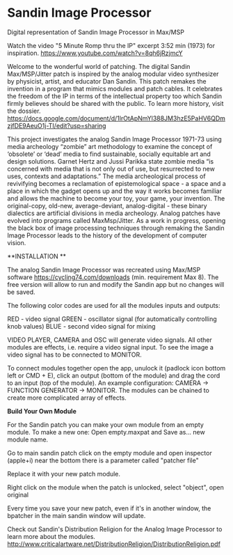 # Sandin Image Processor
Digital representation of Sandin Image Processor in Max/MSP

Watch the video "5 Minute Romp thru the IP" excerpt 3:52 min (1973) for inspiration. https://www.youtube.com/watch?v=8qh6jRzjmcY

Welcome to the wonderful world of patching. The digital Sandin Max/MSP/Jitter patch is inspired by the analog modular video synthesizer by physicist, artist, and educator Dan Sandin. This patch remakes the invention in a program that mimics modules and patch cables. It celebrates the freedom of the IP in terms of the intellectual property too which Sandin firmly believes should be shared with the public. To learn more history, visit the dossier.
https://docs.google.com/document/d/1lrOtApNmYl388JM3hzE5PaHV6QDmzjfDE9AeuO1j-TI/edit?usp=sharing

This project investigates the analog Sandin Image Processor 1971-73 using media archeology “zombie” art methodology to examine the concept of ‘obsolete’ or ‘dead’ media to find sustainable, socially equitable art and design solutions. Garnet Hertz and Jussi Parikka state zombie media “is concerned with media that is not only out of use, but resurrected to new uses, contexts and adaptations.”  The media archeological process of revivifying becomes a reclamation of epistemological space - a space and a place in which the gadget opens up and the way it works becomes familiar and allows the machine to become your toy, your game, your invention. The original-copy, old-new, average-deviant, analog-digital - these binary dialectics are artificial divisions in media archeology. Analog patches have evolved into programs called MaxMsp/Jitter. As a work in progress, opening the black box of image processing techniques through remaking the Sandin Image Processor leads to the history of the development of computer vision. 

**INSTALLATION **

The analog Sandin Image Processor was recreated using Max/MSP software https://cycling74.com/downloads (min. requirement Max 8). The free version will allow to run and modify the Sandin app but no changes will be saved. 

The following color codes are used for all the modules inputs and outputs: 

RED - video signal 
GREEN - oscillator signal (for automatically controlling knob values)
BLUE - second video signal for mixing 

VIDEO PLAYER, CAMERA and OSC will generate video signals. All other modules are effects, i.e. require a video signal input. To see the image a video signal has to be connected to MONITOR. 

To connect modules together open the app, unulock it (padlock icon bottom left or CMD + E), click an output (bottom of the module) and drag the cord to an input (top of the module). An example configuration: CAMERA -> FUNCTION GENERATOR -> MONITOR. The modules can be chained to create more complicated array of effects. 

**Build Your Own Module**

For the Sandin patch you can make your own module from an empty module. 
To make a new one: 
Open empty.maxpat and Save as... new module name. 

Go to main sandin patch click on the empty module and open inspector (apple+i) near the bottom there is a parameter called "patcher file" 

Replace it with your new patch module.

Right click on the module when the patch is unlocked, select "object", open original 

Every time you save your new patch, even if it's in another window, the bpatcher in the main sandin window will update.

Check out Sandin's Distribution Religion for the Analog Image Processor to learn more about the modules. http://www.criticalartware.net/DistributionReligion/DistributionReligion.pdf 
